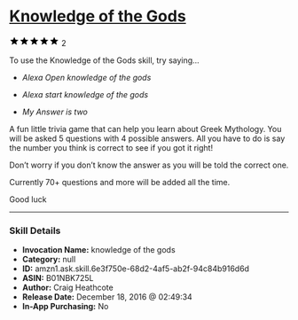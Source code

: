 # [Knowledge of the Gods](http://alexa.amazon.com/#skills/amzn1.ask.skill.6e3f750e-68d2-4af5-ab2f-94c84b916d6d)
![5 stars](../../images/ic_star_black_18dp_1x.png)![5 stars](../../images/ic_star_black_18dp_1x.png)![5 stars](../../images/ic_star_black_18dp_1x.png)![5 stars](../../images/ic_star_black_18dp_1x.png)![5 stars](../../images/ic_star_black_18dp_1x.png) 2

To use the Knowledge of the Gods skill, try saying...

* *Alexa Open knowledge of the gods*

* *Alexa start knowledge of the gods*

* *My Answer is two*

A fun little trivia game that can help you learn about Greek Mythology. You will be asked 5 questions with 4 possible answers. All you have to do is say the number you think is correct to see if you got it right! 

Don’t worry if you don’t know the answer as you will be told the correct one. 

Currently 70+ questions and more will be added all the time. 

Good luck

***

### Skill Details

* **Invocation Name:** knowledge of the gods
* **Category:** null
* **ID:** amzn1.ask.skill.6e3f750e-68d2-4af5-ab2f-94c84b916d6d
* **ASIN:** B01NBK725L
* **Author:** Craig Heathcote
* **Release Date:** December 18, 2016 @ 02:49:34
* **In-App Purchasing:** No
